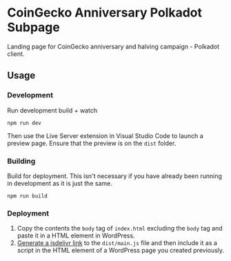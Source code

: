 # CoinGecko Anniversary Polkadot Subpage

Landing page for CoinGecko anniversary and halving campaign - Polkadot client.

## Usage

### Development

Run development build + watch

```
npm run dev
```

Then use the Live Server extension in Visual Studio Code to launch a preview page. Ensure that the preview is on the `dist` folder.

### Building

Build for deployment. This isn't necessary if you have already been running in development as it is just the same.

```
npm run build
```

### Deployment

1. Copy the contents the `body` tag of `index.html` excluding the `body` tag and paste it in a HTML element in WordPress.
2. [Generate a jsdelivr link](https://www.jsdelivr.com/github) to the `dist/main.js` file and then include it as a script in the HTML element of a WordPress page you created previously.